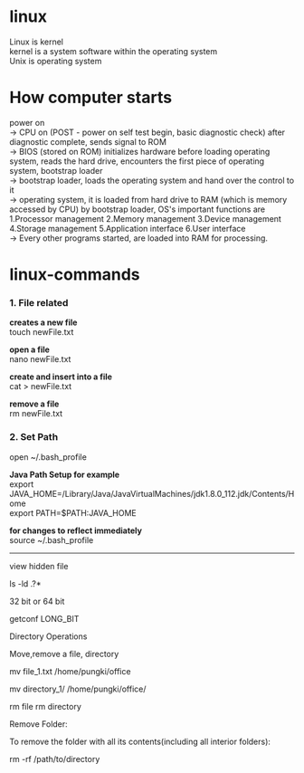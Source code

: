 # linux

Linux is kernel  
kernel is a system software within the operating system  
Unix is operating system

# How computer starts  
power on   
-> CPU on (POST - power on self test begin, basic diagnostic check) after diagnostic complete, sends signal to ROM    
-> BIOS (stored on ROM) initializes hardware before loading operating system, reads the hard drive, encounters the first piece of operating system, bootstrap loader     
-> bootstrap loader, loads the operating system and hand over the control to it    
-> operating system, it is loaded from hard drive to RAM (which is memory accessed by CPU) by bootstrap loader, OS's important functions are 1.Processor management 2.Memory management 3.Device management 4.Storage management 5.Application interface 6.User interface  
-> Every other programs started, are loaded into RAM for processing.

# linux-commands  

### 1. File related   
**creates a new file**   
touch newFile.txt 

**open a file**  
nano newFile.txt  

**create and insert into a file**   
cat > newFile.txt  

**remove a file**  
rm newFile.txt

### 2. Set Path

open ~/.bash_profile  

**Java Path Setup for example**  
export JAVA_HOME=/Library/Java/JavaVirtualMachines/jdk1.8.0_112.jdk/Contents/Home  
export PATH=$PATH:JAVA_HOME

**for changes to reflect immediately**  
source ~/.bash_profile


-----------------
view hidden file

ls -ld .?* 

32 bit or 64 bit

getconf LONG_BIT

Directory Operations

Move,remove a file, directory

mv file_1.txt /home/pungki/office

mv directory_1/ /home/pungki/office/

rm file
rm directory


Remove Folder:

To remove the folder with all its contents(including all interior folders):

rm -rf /path/to/directory
